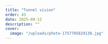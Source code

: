 ```yaml
---
title: "Tunnel vision"
order: 43
date: 2025-09-12
description: ""
cover:
  image: "/uploads/photo-1757705829138.jpg"
---
```


